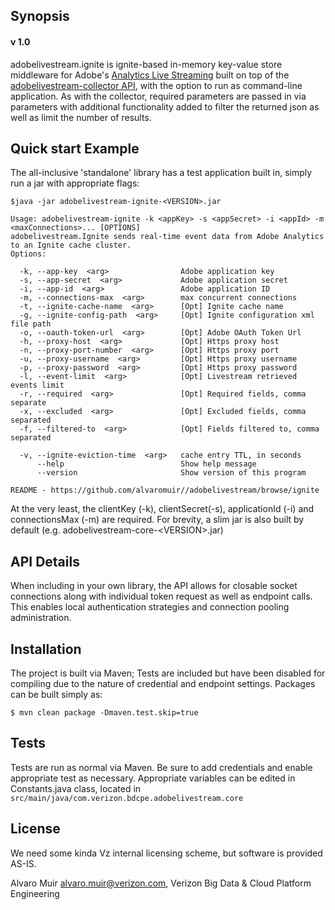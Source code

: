 ## Synopsis
#### v 1.0

adobelivestream.ignite is ignite-based in-memory key-value store middleware for Adobe's
[Analytics Live Streaming](https://marketing.adobe.com/developer/documentation/analytics-live-stream/overview-1)
built on top of the [adobelivestream-collector API](https://github.com/alvaromuir//adobelivestream/browse/collector),
with the option to run as command-line application. As with the collector, required parameters are passed in via parameters 
with additional functionality added to filter the returned json as well as limit the number of results.

## Quick start Example

The all-inclusive 'standalone' library has a test application built in, simply run a jar with appropriate flags:

```
$java -jar adobelivestream-ignite-<VERSION>.jar

Usage: adobelivestream-ignite -k <appKey> -s <appSecret> -i <appId> -m <maxConnections>... [OPTIONS]
adobelivestream.Ignite sends real-time event data from Adobe Analytics to an Ignite cache cluster.
Options:

  -k, --app-key  <arg>                Adobe application key
  -s, --app-secret  <arg>             Adobe application secret
  -i, --app-id  <arg>                 Adobe application ID
  -m, --connections-max  <arg>        max concurrent connections
  -t, --ignite-cache-name  <arg>      [Opt] Ignite cache name
  -g, --ignite-config-path  <arg>     [Opt] Ignite configuration xml file path
  -o, --oauth-token-url  <arg>        [Opt] Adobe OAuth Token Url
  -h, --proxy-host  <arg>             [Opt] Https proxy host
  -n, --proxy-port-number  <arg>      [Opt] Https proxy port
  -u, --proxy-username  <arg>         [Opt] Https proxy username
  -p, --proxy-password  <arg>         [Opt] Https proxy password
  -l, --event-limit  <arg>            [Opt] Livestream retrieved events limit
  -r, --required  <arg>               [Opt] Required fields, comma separate
  -x, --excluded  <arg>               [Opt] Excluded fields, comma separated
  -f, --filtered-to  <arg>            [Opt] Fields filtered to, comma separated

  -v, --ignite-eviction-time  <arg>   cache entry TTL, in seconds
      --help                          Show help message
      --version                       Show version of this program

README - https://github.com/alvaromuir//adobelivestream/browse/ignite
```
At the very least, the clientKey (-k), clientSecret(-s), applicationId (-i) and connectionsMax (-m) are required.
For brevity, a slim jar is also built by default (e.g. adobelivestream-core-\<VERSION\>.jar)

## API Details

When including in your own library, the API allows for closable socket connections along with individual token request 
as well as endpoint calls. This enables local authentication strategies and connection pooling administration.

## Installation

The project is built via Maven; Tests are included but have been disabled for compiling due to the nature of credential 
and endpoint settings. Packages can be built simply as:

```$ mvn clean package -Dmaven.test.skip=true```


## Tests

Tests are run as normal via Maven. Be sure to add credentials and enable appropriate test as necessary.
Appropriate variables can be edited in Constants.java class, located in 
``` src/main/java/com.verizon.bdcpe.adobelivestream.core```

## License

We need some kinda Vz internal licensing scheme, but software is provided AS-IS.


Alvaro Muir <alvaro.muir@verizon.com>, Verizon Big Data & Cloud Platform Engineering